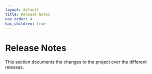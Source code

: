 ```yaml
---
layout: default
title: Release Notes
nav_order: 4
has_children: true
---
```


# Release Notes

This section documents the changes to the project over the different releases.